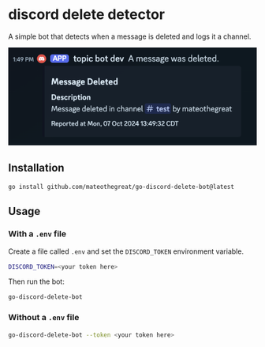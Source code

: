 # discord delete detector

A simple bot that detects when a message is deleted and logs it a channel.

![alt text](screenshot.png)

## Installation

```sh
go install github.com/mateothegreat/go-discord-delete-bot@latest
```

## Usage

### With a `.env` file

Create a file called `.env` and set the `DISCORD_TOKEN` environment variable.

```sh
DISCORD_TOKEN=<your token here>
```

Then run the bot:

```sh
go-discord-delete-bot
```

### Without a `.env` file

```sh
go-discord-delete-bot --token <your token here>
```
